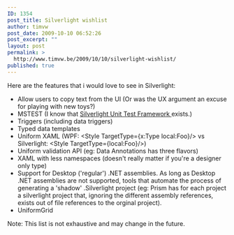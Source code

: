 ```yaml
---
ID: 1354
post_title: Silverlight wishlist
author: timvw
post_date: 2009-10-10 06:52:26
post_excerpt: ""
layout: post
permalink: >
  http://www.timvw.be/2009/10/10/silverlight-wishlist/
published: true
---
```

<p>Here are the features that i would love to see in Silverlight:</p>

<ul>
<li>Allow users to copy text from the UI (Or was the UX argument an excuse for playing with new toys?)</li>
<li>MSTEST (I know that <a href="http://code.msdn.microsoft.com/silverlightut/">Silverlight Unit Test Framework </a> exists.)</li>
<li>Triggers (including data triggers)</li>
<li>Typed data templates</li>
<li>Uniform XAML (WPF: &lt;Style TargetType={x:Type local:Foo}/&gt; vs Silverlight: &lt;Style TargetType={local:Foo}/&gt;)</li>
<li>Uniform validation API (eg: Data Annotations has three flavors)</li>
<li>XAML with less namespaces (doesn't really matter if you're a designer only type)</li>
<li>Support for Desktop ('regular') .NET assemblies. As long as Desktop .NET assemblies are not supported, tools that automate the process of generating a 'shadow' .Silverlight project (eg: Prism has for each project a silverlight project that, ignoring the different assembly references, exists out of file references to the orginal project).</li>
<li>UniformGrid</li>
</ul>

<p>Note: This list is not exhaustive and may change in the future.</p>